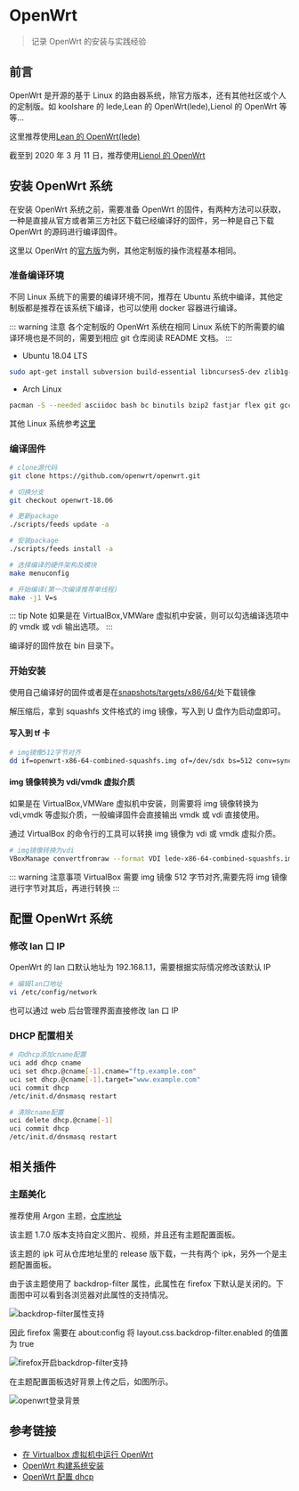 # OpenWrt

> 记录 OpenWrt 的安装与实践经验

## 前言

OpenWrt 是开源的基于 Linux 的路由器系统，除官方版本，还有其他社区或个人的定制版。如 koolshare 的 lede,Lean 的 OpenWrt(lede),Lienol 的 OpenWrt 等等...

这里推荐使用[Lean 的 OpenWrt(lede)](https://github.com/coolsnowwolf/lede)

截至到 2020 年 3 月 11 日，推荐使用[Lienol 的 OpenWrt](https://github.com/Lienol/openwrt)

## 安装 OpenWrt 系统

在安装 OpenWrt 系统之前，需要准备 OpenWrt 的固件，有两种方法可以获取，一种是直接从官方或者第三方社区下载已经编译好的固件，另一种是自己下载 OpenWrt 的源码进行编译固件。

这里以 OpenWrt 的[官方版](https://openwrt.org/)为例，其他定制版的操作流程基本相同。

### 准备编译环境

不同 Linux 系统下的需要的编译环境不同，推荐在 Ubuntu 系统中编译，其他定制版都是推荐在该系统下编译，也可以使用 docker 容器进行编译。

::: warning 注意
各个定制版的 OpenWrt 系统在相同 Linux 系统下的所需要的编译环境也是不同的，需要到相应 git 仓库阅读 README 文档。
:::

- Ubuntu 18.04 LTS

```bash
sudo apt-get install subversion build-essential libncurses5-dev zlib1g-dev gawk git ccache gettext libssl-dev xsltproc zip
```

- Arch Linux

```bash
pacman -S --needed asciidoc bash bc binutils bzip2 fastjar flex git gcc util-linux gawk intltool zlib make cdrkit ncurses openssl patch perl-extutils-makemaker rsync unzip wget gettext libxslt boost libusb bin86 sharutils b43-fwcutter findutils time
```

其他 Linux 系统参考[这里](https://openwrt.org/docs/guide-developer/build-system/install-buildsystem)

### 编译固件

```bash
# clone源代码
git clone https://github.com/openwrt/openwrt.git

# 切换分支
git checkout openwrt-18.06

# 更新package
./scripts/feeds update -a

# 安装package
./scripts/feeds install -a

# 选择编译的硬件架构及模块
make menuconfig

# 开始编译(第一次编译推荐单线程)
make -j1 V=s
```

::: tip Note
如果是在 VirtualBox,VMWare 虚拟机中安装，则可以勾选编译选项中的 vmdk 或 vdi 输出选项。
:::

编译好的固件放在 bin 目录下。

### 开始安装

使用自己编译好的固件或者是在[snapshots/targets/x86/64/](https://downloads.openwrt.org/snapshots/targets/x86/64/)处下载镜像

解压缩后，拿到 squashfs 文件格式的 img 镜像，写入到 U 盘作为启动盘即可。

#### 写入到 tf 卡

```bash
# img镜像512字节对齐
dd if=openwrt-x86-64-combined-squashfs.img of=/dev/sdx bs=512 conv=sync
```

#### img 镜像转换为 vdi/vmdk 虚拟介质

如果是在 VirtualBox,VMWare 虚拟机中安装，则需要将 img 镜像转换为 vdi,vmdk 等虚拟介质，一般编译固件会直接输出 vmdk 或 vdi 直接使用。

通过 VirtualBox 的命令行的工具可以转换 img 镜像为 vdi 或 vmdk 虚拟介质。

```bash
# img镜像转换为vdi
VBoxManage convertfromraw --format VDI lede-x86-64-combined-squashfs.img lede-x86-64-combined-squashfs.vdi
```

::: warning 注意事项
VirtualBox 需要 img 镜像 512 字节对齐,需要先将 img 镜像进行字节对其后，再进行转换
:::

## 配置 OpenWrt 系统

### 修改 lan 口 IP

OpenWrt 的 lan 口默认地址为 192.168.1.1，需要根据实际情况修改该默认 IP

```bash
# 编辑lan口地址
vi /etc/config/network
```

也可以通过 web 后台管理界面直接修改 lan 口 IP

### DHCP 配置相关

```bash
# 向dhcp添加cname配置
uci add dhcp cname
uci set dhcp.@cname[-1].cname="ftp.example.com"
uci set dhcp.@cname[-1].target="www.example.com"
uci commit dhcp
/etc/init.d/dnsmasq restart
```

```bash
# 清除cname配置
uci delete dhcp.@cname[-1]
uci commit dhcp
/etc/init.d/dnsmasq restart
```

## 相关插件

### 主题美化

推荐使用 Argon 主题，[仓库地址](https://github.com/jerrykuku/luci-theme-argon)

该主题 1.7.0 版本支持自定义图片、视频，并且还有主题配置面板。

该主题的 ipk 可从仓库地址里的 release 版下载，一共有两个 ipk，另外一个是主题配置面板。

由于该主题使用了 backdrop-filter 属性，此属性在 firefox 下默认是关闭的。下面图中可以看到各浏览器对此属性的支持情况。

![backdrop-filter属性支持](/img/backdrop-filter.jpg)

因此 firefox 需要在 about:config 将 layout.css.backdrop-filter.enabled 的值置为 true

![firefox开启backdrop-filter支持](/img/firefox-aboutconfig.jpg)

在主题配置面板选好背景上传之后，如图所示。

![openwrt登录背景](/img/openwrt-bg.jpg)

## 参考链接

- [在 Virtualbox 虚拟机中运行 OpenWrt](https://openwrt.org/zh/docs/guide-user/virtualization/virtualbox-vm)
- [OpenWrt 构建系统安装](https://openwrt.org/docs/guide-developer/build-system/install-buildsystem)
- [OpenWrt 配置 dhcp](https://openwrt.org/docs/guide-user/base-system/dhcp_configuration)
